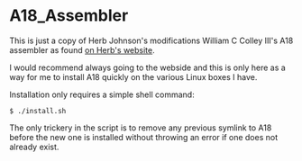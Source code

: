 # A18_Assembler

This is just a copy of Herb Johnson's modifications William C Colley III's A18 assembler as found [on Herb's website](https://www.retrotechnology.com/memship/a18.html).

I would recommend always going to the webside and this is only here as a way for me to install A18 quickly on the various Linux boxes I have.

Installation only requires a simple shell command:
```
$ ./install.sh
```
The only trickery in the script is to remove any previous symlink to A18 before the new one is installed without throwing an error if one does not already exist.
